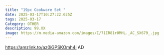 ```yaml
---
title: "19pc Cookware Set "
date: 2025-03-17T10:27:22.625Z
tags: 2025-03-17
Category: OTHER
description: 99.XX
image: https://m.media-amazon.com/images/I/71IR81r0MHL._AC_SX679_.jpg
---
```

https://amzlink.to/az0iGPSKOmh4i   AD